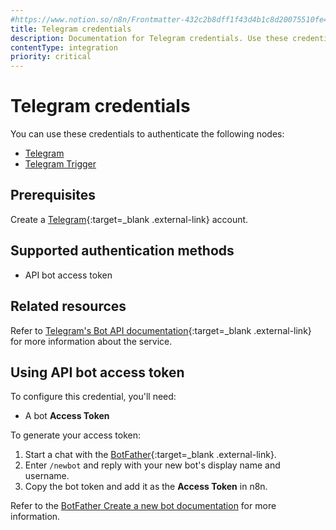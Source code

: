 ```yaml
---
#https://www.notion.so/n8n/Frontmatter-432c2b8dff1f43d4b1c8d20075510fe4
title: Telegram credentials
description: Documentation for Telegram credentials. Use these credentials to authenticate Telegram in n8n, a workflow automation platform.
contentType: integration
priority: critical
---
```


# Telegram credentials

You can use these credentials to authenticate the following nodes:

- [Telegram](/integrations/builtin/app-nodes/n8n-nodes-base.telegram/)
- [Telegram Trigger](/integrations/builtin/trigger-nodes/n8n-nodes-base.telegramtrigger/)

## Prerequisites

Create a [Telegram](https://telegram.org/){:target=_blank .external-link} account.

## Supported authentication methods

- API bot access token

## Related resources

Refer to [Telegram's Bot API documentation](https://core.telegram.org/bots/api){:target=_blank .external-link} for more information about the service.

## Using API bot access token

To configure this credential, you'll need:

- A bot **Access Token**

To generate your access token:

1. Start a chat with the [BotFather](https://telegram.me/BotFather){:target=_blank .external-link}.
2. Enter `/newbot` and reply with your new bot's display name and username.
3. Copy the bot token and add it as the **Access Token** in n8n.

Refer to the [BotFather Create a new bot documentation](https://core.telegram.org/bots/features#creating-a-new-bot) for more information.
